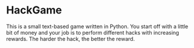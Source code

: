 # HackGame
This is a small text-based game written in Python. You start off with a little bit of money and your job is to perform different hacks with increasing rewards. The harder the hack, the better the reward.
